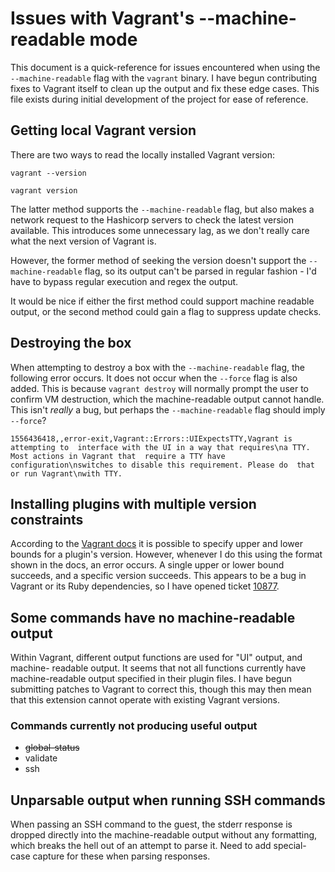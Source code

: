 # Issues with Vagrant's --machine-readable mode

This document is a quick-reference for issues encountered when using the
`--machine-readable` flag with the `vagrant` binary. I have begun contributing fixes
to Vagrant itself to clean up the output and fix these edge cases. This file exists 
during initial development of the project for ease of reference.

## Getting local Vagrant version

There are two ways to read the locally installed Vagrant version:

`vagrant --version`

`vagrant version`

The latter method supports the `--machine-readable` flag, but also makes a network
request to the Hashicorp servers to check the latest version available. This
introduces some unnecessary lag, as we don't really care what the next version of
Vagrant is.

However, the former method of seeking the version doesn't support the 
`--machine-readable` flag, so its output can't be parsed in regular fashion - I'd
have to bypass regular execution and regex the output.

It would be nice if either the first method could support machine readable output,
or the second method could gain a flag to suppress update checks.

## Destroying the box

When attempting to destroy a box with the `--machine-readable` flag, the following
error occurs. It does not occur when the `--force` flag is also added. This is
because `vagrant destroy` will normally prompt the user to confirm VM destruction,
which the machine-readable output cannot handle. This isn't *really* a bug, but
perhaps the `--machine-readable` flag should imply `--force`?

`1556436418,,error-exit,Vagrant::Errors::UIExpectsTTY,Vagrant is attempting to 
interface with the UI in a way that requires\na TTY. Most actions in Vagrant that 
require a TTY have configuration\nswitches to disable this requirement. Please do 
that or run Vagrant\nwith TTY.`

## Installing plugins with multiple version constraints

According to the 
[Vagrant docs](https://www.vagrantup.com/docs/cli/plugin.html#plugin-version-version)
it is possible to specify upper and lower bounds for a plugin's version. However,
whenever I do this using the format shown in the docs, an error occurs. A single
upper or lower bound succeeds, and a specific version succeeds. This appears to be
a bug in Vagrant or its Ruby dependencies, so I have opened ticket 
[10877](https://github.com/hashicorp/vagrant/issues/10877).

## Some commands have no machine-readable output

Within Vagrant, different output functions are used for "UI" output, and  machine-
readable output. It seems that not all functions currently have machine-readable
output specified in their plugin files. I have begun submitting patches to Vagrant
to correct this, though this may then mean that this extension cannot operate with
existing Vagrant versions.

### Commands currently not producing useful output

* ~~global-status~~
* validate
* ssh

## Unparsable output when running SSH commands

When passing an SSH command to the guest, the stderr response is dropped directly
into the machine-readable output without any formatting, which breaks the hell out
of an attempt to parse it. Need to add special-case capture for these when parsing
responses.